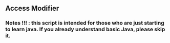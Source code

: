 ## Access Modifier
### Notes !!! : this script is intended for those who are just starting to learn java. If you already understand basic Java, please skip it.
